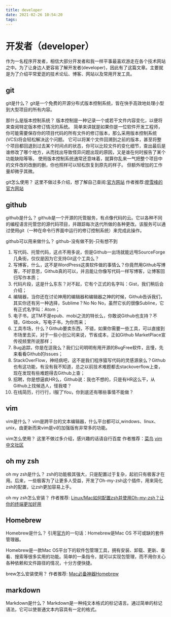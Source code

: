 ```yaml
---
title: developer
date: 2021-02-26 10:54:20
tags:
---
```


# 开发者（developer）
作为一名程序开发者，相信大部分开发者和我一样平事最喜欢游走在各个技术网站之中。为了让身边人更容易了解开发者(developer)，因此有了这篇文章。主要就是为了介绍平常爱逛的技术论坛、博客、网站以及常用开发工具。


## git
git是什么？
git是一个免费的开源分布式版本控制系统，皆在快手高效地处理小型到大型项目的所有内容。

那什么是版本控制系统？
版本控制是一种记录一个或若干文件内容变化，以便将来查阅特定版本修订情况的系统。
简单来讲就是如果你是一位软件开发工程师，你可能需要保存你的项目代码的所有文件的修订版本，那么采用版本控制系统(VCS)将会轻松解决这个问题。
它可以将某个文件回溯到之前的版本，甚至将整个项目都回退到过去某个时间点的状态，你可以比较文件的变化细节，查出最后是谁修改了哪个地方，从而找出导致怪异问题出现的原因，又是谁在何时报告了某个功能缺陷等等。
使用版本控制系统通常还意味着，就算你乱来一气把整个项目中的文件改的改删的删，你也照样可以轻松恢复到原先的样子。 但额外增加的工作量却微乎其微。
 
git怎么使用？
这里不做过多介绍，想了解自己查阅:[官方网站](https://git-scm.com/)
作者推荐:[廖雪峰的官方网站](https://www.liaoxuefeng.com/wiki/896043488029600)


## github
github是什么？
github是一个开源的托管服务，有点像代码的云。它以各种不同的编程语言托管您的源代码项目，并跟踪每次迭代所做的各种更改。该服务可以通过使用git（一种在命令行界面中运行的修订控制系统）来完成此操作。

github可以用来做什么？
github-没有做不到-只有想不到
1. 写代码、托管代码，这点不用多说，但是Github一出场就能远甩SourceForge几条街，仅仅是因为它支持Git这个工具么？
2. 写博客，什么，这不是WordPress这类软件做的事情么？你竟然用Github写博客，不好意思，Github真的可以，并且能让你像写代码一样写博客，让博客回归写作本质；
3. 代码片段，这是什么东东？对不起，它有个正式的名字叫：Gist，我们稍后会介绍；
4. 编辑器，当你还在讨论神用的编辑器和编辑器之神的时候，Github告诉我们，其实你还有另一种选择，Sublime？No No No，虽然它长的很像Subline，它有正式名字叫：Atom；
5. 电子书，这TM不是epub、mobi之流的特长么，你敢说Github也支持？不错，Gitbook，写电子书，为你而来；
6. 工具市场，什么？Github要卖东西，不错，如果你需要一些工具，可以直接到市场里去买，对于一些小创公司来说，节省成本，正如Github MarketPlace宣传视频里所说那样；
7. Bug追踪，你是在逗我么？我们公司明明有用开源的BugFree软件，且慢，先来看看Github的Issues；
8. StackOverFlow，神经病吧，这不是我们程序猿写代码的灵感源泉么？Github也有这功能，有没有我不知道，总之以前技术难题都去stackoverflow上查，现在发现有些难题得去Github上查；
9. 招聘，你是想逼疯HR么，Github说：我也不想的，只是有HR这么干，从Github上找候选人，怪我喽？
10. 在线简历，行行行，I服了You，你到底还有哪些事情不能做？


## vim
vim是什么？
vim是跨平台的文本编辑器，什么平台都可以,windows、linux、unix，由更新而来vim是vi的加强版有非常多的功能。

vim怎么使用？
这里不做过多介绍，感兴趣的话请自行百度
作者推荐：[菜鸟](https://www.runoob.com/linux/linux-vim.html) [vim中文社区](http://vim-china.org/)


## oh my zsh
oh my zsh是什么？
zsh的功能极其强大，只是配置过于复杂，起初只有极客才在用。后来，一些极客为了让更多人受益，开发了Oh-my-zsh这个插件，用来简化zsh的配置，让zsh更加容易上手。

oh my zsh怎么安装？
作者推荐: [Linux/Mac如何配置zsh并使用Oh-my-zsh？让你的终端更加好用 ](https://www.mintimate.cn/2021/02/05/configZsh/)


## Homebrew
Homebrew是什么？
引用[官方](https://brew.sh/)的一句话：Homebrew是Mac OS 不可或缺的套件管理器。

Homebrew是一款Mac OS平台下的软件包管理工具，拥有安装、卸载、更新、查看、搜索等很多实用的功能。简单的一条指令，就可以实现包管理，而不用你关心各种依赖和文件路径的情况，十分方便快捷。

brew怎么安装使用？
作者推荐: [Mac必备神器Homebrew](https://zhuanlan.zhihu.com/p/59805070)


## markdown
Markdown是什么？
Markdown是一种纯文本格式的标记语言。通过简单的标记语法，它可以使普通文本内容具有一定的格式。



